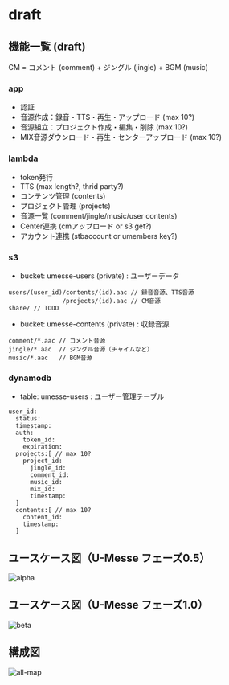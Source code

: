 # draft

## 機能一覧 (draft)
CM = コメント (comment) + ジングル (jingle) + BGM (music)

### app
- 認証
- 音源作成：録音・TTS・再生・アップロード (max 10?)
- 音源組立：プロジェクト作成・編集・削除 (max 10?)
- MIX音源ダウンロード・再生・センターアップロード (max 10?)

### lambda
- token発行
- TTS (max length?, thrid party?)
- コンテンツ管理 (contents)
- プロジェクト管理 (projects)
- 音源一覧 (comment/jingle/music/user contents)
- Center連携 (cmアップロード or s3 get?)
- アカウント連携 (stbaccount or umembers key?)

### s3
- bucket: umesse-users (private) : ユーザーデータ
```
users/(user_id)/contents/(id).aac // 録音音源、TTS音源 
               /projects/(id).aac // CM音源
share/ // TODO
```
- bucket: umesse-contents (private) : 収録音源
```
comment/*.aac // コメント音源
jingle/*.aac  // ジングル音源（チャイムなど）
music/*.aac   // BGM音源
```

### dynamodb
- table: umesse-users : ユーザー管理テーブル
```
user_id:
  status:
  timestamp:
  auth:
    token_id:
    expiration:
  projects:[ // max 10?
    project_id:
      jingle_id:
      comment_id:
      music_id:
      mix_id:
      timestamp:
  ]
  contents:[ // max 10?
    content_id:
    timestamp:
  ]
```


## ユースケース図（U-Messe フェーズ0.5）
![alpha](https://github.com/openusen/umesse/blob/master/documents/u-messe%20version%20alpha.png)

## ユースケース図（U-Messe フェーズ1.0）
![beta](https://github.com/openusen/umesse/blob/master/documents/u-messe%20version%20beta.png)

## 構成図
![all-map](https://github.com/openusen/umesse/blob/master/documents/all-map.png)

